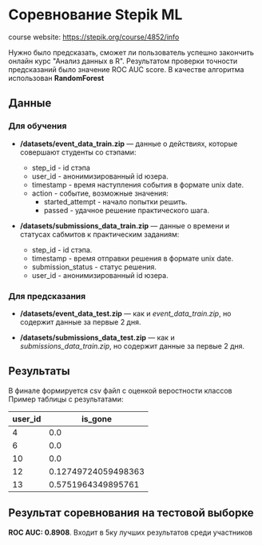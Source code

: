 # Соревнование Stepik ML

course website: https://stepik.org/course/4852/info

Нужно было предсказать, сможет ли пользователь успешно закончить онлайн курс "Анализ данных в R". Результатом проверки точности предсказаний было значение ROC AUC score. В качестве алгоритма использован **RandomForest**

## Данные

### Для обучения 
- **/datasets/event_data_train.zip** — данные о действиях, которые совершают студенты со стэпами:
  - step_id - id стэпа
  - user_id - анонимизированный id юзера.
  - timestamp - время наступления события в формате unix date.
  - action - событие, возможные значения: 
    - started_attempt - начало попытки решить.
    - passed - удачное решение практического шага.

- **/datasets/submissions_data_train.zip** — данные о времени и статусах сабмитов к практическим заданиям:
  - step_id - id стэпа.
  - timestamp - время отправки решения в формате unix date.
  - submission_status - статус решения.
  - user_id - анонимизированный id юзера.

### Для предсказания
- **/datasets/event_data_test.zip** — как и *event_data_train.zip*, но содержит данные за первые 2 дня.

- **/datasets/submissions_data_test.zip** — как и *submissions_data_train.zip*, но содержит данные за первые 2 дня.

## Результаты 
В финале формируется csv файл с оценкой веростности классов
Пример таблицы с результатами:

|user_id|is_gone|
|----|------|
|4  |0.0|
|6  |0.0|
|10| 0.0
|12| 0.12749724059498363|
|13| 0.5751964349895761|

## Результат соревнования на тестовой выборке 
**ROC AUC: 0.8908**. Входит в 5ку лучших результатов среди участников
